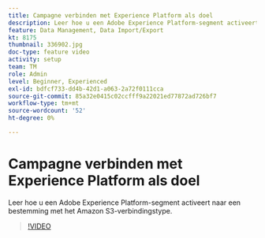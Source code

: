 ```yaml
---
title: Campagne verbinden met Experience Platform als doel
description: Leer hoe u een Adobe Experience Platform-segment activeert naar een bestemming met het Amazon S3-verbindingstype.
feature: Data Management, Data Import/Export
kt: 8175
thumbnail: 336902.jpg
doc-type: feature video
activity: setup
team: TM
role: Admin
level: Beginner, Experienced
exl-id: bdfcf733-dd4b-42d1-a063-2a72f0111cca
source-git-commit: 85a32e0415c02ccfff9a22021ed77872ad726bf7
workflow-type: tm+mt
source-wordcount: '52'
ht-degree: 0%

---
```


# Campagne verbinden met Experience Platform als doel

Leer hoe u een Adobe Experience Platform-segment activeert naar een bestemming met het Amazon S3-verbindingstype.

>[!VIDEO](https://video.tv.adobe.com/v/336902?quality=12)
